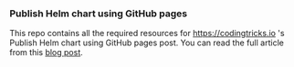 ### Publish Helm chart using GitHub pages

This repo contains all the required resources for https://codingtricks.io 's Publish Helm chart using GitHub pages post. You can read the full article from this <a href="https://codingtricks.io/publish-helm-chart-using-github-pages/">blog post</a>.